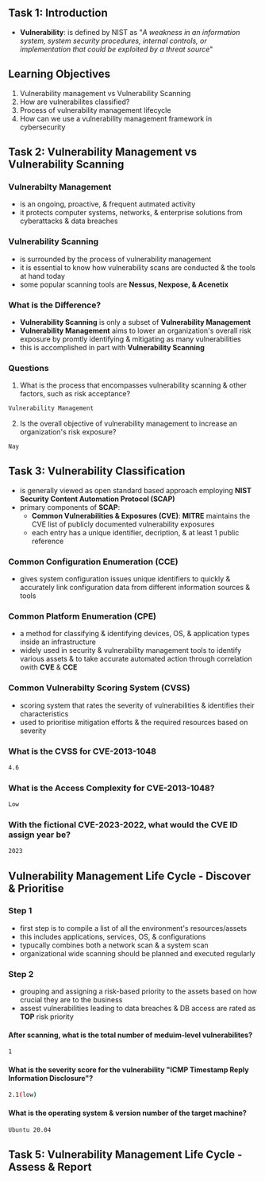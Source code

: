 ## Task 1: Introduction
* **Vulnerability**: is defined by NIST as "_A weakness in an information system, system security procedures, internal controls, or implementation that could be exploited by a threat source_"

## Learning Objectives
1. Vulnerability management vs Vulnerability Scanning
2. How are vulnerabilites classified?
3. Process of vulnerability management lifecycle
4. How can we use a vulnerability management framework in cybersecurity


## Task 2: Vulnerability Management vs Vulnerability Scanning
### Vulnerabilty Management
* is an ongoing, proactive, & frequent autmated activity
* it protects computer systems, networks, & enterprise solutions from cyberattacks & data breaches

### Vulnerability Scanning
* is surrounded by the process of vulnerability management
* it is essential to know how vulnerability scans are conducted & the tools at hand today
* some popular scanning tools are **Nessus, Nexpose, & Acenetix**

### What is the Difference?
* **Vulnerability Scanning** is only a subset of **Vulnerability Management**
* **Vulnerability Management** aims to lower an organization's overall risk exposure by promtly identifying & mitigating as many vulnerabilities
* this is accomplished in part with **Vulnerability Scanning**

### Questions
1. What is the process that encompasses vulnerability scanning & other factors, such as risk acceptance?
```bash
Vulnerability Management
```
2. Is the overall objective of vulnerability management to increase an organization's risk exposure?
```bash
Nay
```


## Task 3: Vulnerability Classification
* is generally viewed as open standard based approach employing **NIST** **Security Content Automation Protocol (SCAP)**
* primary components of **SCAP**:
    - **Common Vulnerabilities & Exposures (CVE)**: **MITRE** maintains the CVE list of publicly documented vulnerability exposures
    - each entry has a unique identifier, decription, & at least 1 public reference

### Common Configuration Enumeration (CCE)
* gives system configuration issues unique identifiers to quickly & accurately link configuration data from different information sources & tools

### Common Platform Enumeration (CPE)
* a method for classifying & identifying devices, OS, & application types inside an infrastructure
* widely used in security & vulnerability management tools to identify various assets & to take accurate automated action through correlation owith **CVE** & **CCE**

### Common Vulnerabilty Scoring System (CVSS)
* scoring system that rates the severity of vulnerabilities & identifies their characteristics
* used to prioritise mitigation efforts & the required resources based on severity

### What is the CVSS for CVE-2013-1048
```bash
4.6
```

### What is the Access Complexity for CVE-2013-1048?
```bash
Low
```

### With the fictional CVE-2023-2022, what would the CVE ID assign year be?
```bash
2023
```


## Vulnerability Management Life Cycle - Discover & Prioritise
### Step 1
* first step is to compile a list of all the environment's resources/assets
* this includes applications, services, OS, & configurations
* typucally combines both a network scan & a system scan 
* organizational wide scanning should be planned and executed regularly

### Step 2
* grouping and assigning a risk-based priority to the assets based on how crucial they are to the business
* assest vulnerabilities leading to data breaches & DB access are rated as **TOP** risk priority

#### After scanning, what is the total number of meduim-level vulnerabilites?
```bash
1
```
#### What is the severity score for the vulnerability "ICMP Timestamp Reply Information Disclosure"?
```bash
2.1(low)
```
#### What is the operating system & version number of the target machine?
```bash
Ubuntu 20.04
```


## Task 5: Vulnerability Management Life Cycle - Assess & Report



















